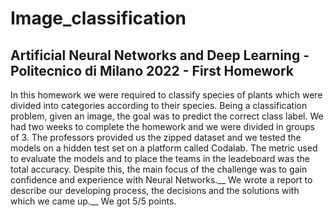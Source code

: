 # Image_classification
## Artificial Neural Networks and Deep Learning - Politecnico di Milano 2022 - First Homework

In this homework we were required to classify species of plants which were divided into categories according to their species. Being a classification problem, given an image, the goal was to predict the correct class label. We had two weeks to complete the homework and we were divided in groups of 3. The professors provided us the zipped dataset and we tested the models on a hidden test set on a platform called Codalab. The metric used to evaluate the models and to place the teams in the leadeboard was the total accuracy. Despite this, the main focus of the challenge was to gain confidence and experience with Neural Networks.__
We wrote a report to describe our developing process, the decisions and the solutions with which we came up.__
We got 5/5 points.
